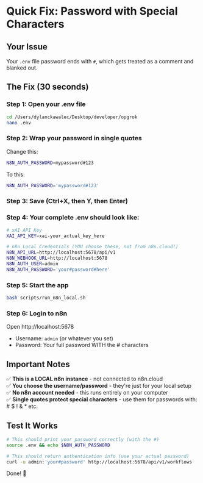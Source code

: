# Quick Fix: Password with Special Characters

## Your Issue

Your `.env` file password ends with `#`, which gets treated as a comment and blanked out.

## The Fix (30 seconds)

### Step 1: Open your .env file

```bash
cd /Users/dylanckawalec/Desktop/developer/opgrok
nano .env
```

### Step 2: Wrap your password in single quotes

Change this:
```bash
N8N_AUTH_PASSWORD=mypassword#123
```

To this:
```bash
N8N_AUTH_PASSWORD='mypassword#123'
```

### Step 3: Save (Ctrl+X, then Y, then Enter)

### Step 4: Your complete .env should look like:

```bash
# xAI API Key
XAI_API_KEY=xai-your_actual_key_here

# n8n Local Credentials (YOU choose these, not from n8n.cloud!)
N8N_API_URL=http://localhost:5678/api/v1
N8N_WEBHOOK_URL=http://localhost:5678
N8N_AUTH_USER=admin
N8N_AUTH_PASSWORD='your#password#here'
```

### Step 5: Start the app

```bash
bash scripts/run_n8n_local.sh
```

### Step 6: Login to n8n

Open http://localhost:5678

- Username: `admin` (or whatever you set)
- Password: Your full password WITH the # characters

## Important Notes

✅ **This is a LOCAL n8n instance** - not connected to n8n.cloud  
✅ **You choose the username/password** - they're just for your local setup  
✅ **No n8n account needed** - this runs entirely on your computer  
✅ **Single quotes protect special characters** - use them for passwords with: # $ ! & * etc.

## Test It Works

```bash
# This should print your password correctly (with the #)
source .env && echo $N8N_AUTH_PASSWORD

# This should return authentication info (use your actual password)
curl -u admin:'your#password' http://localhost:5678/api/v1/workflows
```

Done! 🎉
